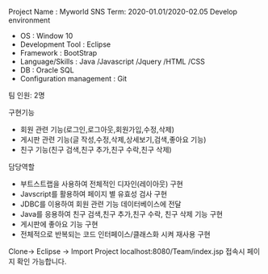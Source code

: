 Project Name : Myworld SNS 
Term: 2020-01.01/2020-02.05
Develop environment
- OS : Window 10
- Development Tool : Eclipse 
- Framework : BootStrap
- Language/Skills : Java /Javascript /Jquery /HTML /CSS
- DB : Oracle SQL
- Configuration management : Git

팀 인원: 2명

구현기능

- 회원 관련 기능(로그인,로그아웃,회원가입,수정,삭제)
- 게시판 관련 기능(글 작성,수정,삭제,상세보기,검색,좋아요 기능)
- 친구 기능(친구 검색,친구 추가,친구 수락,친구 삭제)


담당역할 

- 부트스트랩을 사용하여 전체적인 디자인(레이아웃) 구현
- Javscript를 활용하여 페이지 별 유효성 검사 구현
- JDBC를 이용하여 회원 관련 기능 데이터베이스에 전달
- Java를 응용하여 친구 검색,친구 추가,친구 수락, 친구 삭제 기능 구현
- 게시판에 좋아요 기능 구현
- 전체적으로 반복되는 코드 인터페이스/클래스화 시켜 재사용 구현

Clone-> Eclipse -> Import Project
localhost:8080/Team/index.jsp 접속시 페이지 확인 가능합니다.
